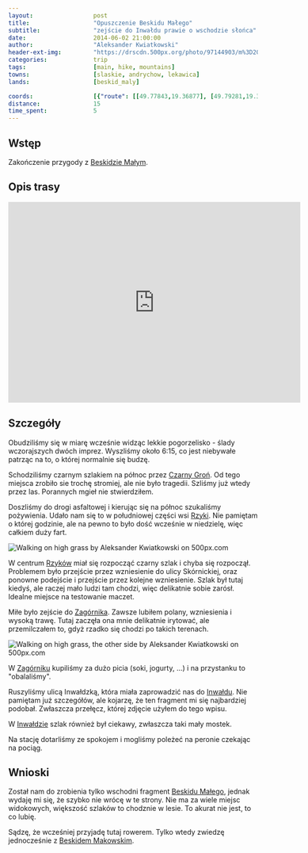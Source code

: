 ```yaml
---
layout:                 post
title:                  "Opuszczenie Beskidu Małego"
subtitle:               "zejście do Inwałdu prawie o wschodzie słońca"
date:                   2014-06-02 21:00:00
author:                 "Aleksander Kwiatkowski"
header-ext-img:         "https://drscdn.500px.org/photo/97144903/m%3D2048/912df5c155c296b53a1edf92c86a41de"
categories:             trip
tags:                   [main, hike, mountains]
towns:                  [slaskie, andrychow, lekawica]
lands:                  [beskid_maly]

coords:                 [{"route": [[49.77843,19.36877], [49.79281,19.37546], [49.78766,19.37924], [49.78633,19.38795], [49.79386,19.38842], [49.81262,19.38563], [49.81514,19.38834], [49.82289,19.38156], [49.83784,19.38306], [49.84290,19.37941], [49.85032,19.38169], [49.85112,19.38726], [49.85311,19.38722]], "type": "hike"}, {"route": [[49.85304,19.38754], [49.85564,19.35243], [49.84828,19.34668], [49.84795,19.33604], [49.87627,19.28995], [49.88501,19.23931], [49.87959,19.20017], [49.83787,19.11176], [49.82951,19.07855], [49.83555,19.04739]], "type": "train"}]
distance:               15
time_spent:             5
---
```


[wiki-beskid-maly]:             https://pl.wikipedia.org/wiki/Beskid_Ma%C5%82y
[wiki-chatka]:                  https://pl.wikipedia.org/wiki/Chatka_na_Potr%C3%B3jnej
[wiki-czarny-gron]:             https://pl.wikipedia.org/wiki/Czarny_Gro%C5%84_(793_m)
[wiki-rzyki]:                   https://pl.wikipedia.org/wiki/Rzyki
[wiki-zagornik]:                https://pl.wikipedia.org/wiki/Zag%C3%B3rnik_(wojew%C3%B3dztwo_ma%C5%82opolskie)
[wiki-inwald]:                  https://pl.wikipedia.org/wiki/Inwa%C5%82d
[wiki-beskid-makowski]:         https://pl.wikipedia.org/wiki/Beskid_Makowski

Wstęp
-----

Zakończenie przygody z [Beskidzie Małym][wiki-beskid-maly].

Opis trasy
----------

<iframe height='405' width='590' frameborder='0' allowtransparency='true' scrolling='no' src='https://www.strava.com/activities/277384079/embed/3362e7c5e9132207e813d69e7d9cb71a95fa607f'></iframe>

Szczegóły
---------

Obudziliśmy się w miarę wcześnie widząc lekkie pogorzelisko - ślady wczorajszych
dwóch imprez. Wyszliśmy około 6:15, co jest niebywałe patrząc na to, o której
normalnie się budzę.

Schodziliśmy czarnym szlakiem na północ przez [Czarny Groń][wiki-czarny-gron].
Od tego miejsca zrobiło sie trochę stromiej, ale nie było tragedii. Szliśmy już
wtedy przez las. Porannych mgieł nie stwierdziłem.

Doszliśmy do drogi asfaltowej i kierując się na północ szukaliśmy pożywienia.
Udało nam się to w południowej części wsi [Rzyki][wiki-rzyki].
Nie pamiętam o której godzinie, ale na pewno to było dość
wcześnie w niedzielę, więc całkiem duży fart.

<div class='pixels-photo'>
  <p>
    <img src='https://drscdn.500px.org/photo/146076093/m%3D900/1dc38fdef88a2f44b97263feadd9c415' alt='Walking on high grass by Aleksander Kwiatkowski on 500px.com'>
  </p>
  <a href='https://500px.com/photo/146076093/walking-on-high-grass-by-aleksander-kwiatkowski' alt='Walking on high grass by Aleksander Kwiatkowski on 500px.com'></a>
</div>
<script type='text/javascript' src='https://500px.com/embed.js'></script>

W centrum [Rzyków][wiki-rzyki] miał się rozpocząć czarny szlak i chyba się rozpoczął.
Problemem było przejście
przez wzniesienie do ulicy Skórnickiej, oraz ponowne podejście i przejście przez
kolejne wzniesienie. Szlak był tutaj kiedyś, ale raczej mało ludzi tam chodzi, więc
delikatnie sobie zarósł. Idealne miejsce na testowanie maczet.

Miłe było zejście do [Zagórnika][wiki-zagornik]. Zawsze lubiłem polany, wzniesienia
i wysoką trawę. Tutaj zaczęła ona mnie delikatnie irytować, ale przemilczałem to,
gdyż rzadko się chodzi po takich terenach.

<div class='pixels-photo'>
  <p>
    <img src='https://drscdn.500px.org/photo/146076309/m%3D900/d69a308a469c9ef062db2646305ca144' alt='Walking on high grass, the other side by Aleksander Kwiatkowski on 500px.com'>
  </p>
  <a href='https://500px.com/photo/146076309/walking-on-high-grass-the-other-side-by-aleksander-kwiatkowski' alt='Walking on high grass, the other side by Aleksander Kwiatkowski on 500px.com'></a>
</div>
<script type='text/javascript' src='https://500px.com/embed.js'></script>

W [Zagórniku][wiki-zagornik] kupiliśmy za dużo picia (soki, jogurty, ...) i
na przystanku to "obalaliśmy".

Ruszyliśmy ulicą Inwałdzką, która miała zaprowadzić nas do [Inwałdu][wiki-inwald].
Nie pamiętam już szczegółów, ale kojarzę, że ten fragment mi się najbardziej
podobał. Zwłaszcza przełęcz, której zdjęcie użyłem do tego wpisu.

W [Inwałdzie][wiki-inwald] szlak również był ciekawy, zwłaszcza taki mały mostek.

Na stację dotarliśmy ze spokojem i mogliśmy poleżeć na peronie czekając na
pociąg.

Wnioski
-------

Został nam do zrobienia tylko wschodni fragment [Beskidu Małego][wiki-beskid-maly],
jednak wydaję mi się, że szybko nie wrócę w te strony. Nie ma za wiele miejsc
widokowych, większość szlaków to chodznie w lesie. To akurat nie jest, to co lubię.

Sądzę, że wcześniej przyjadę tutaj rowerem. Tylko wtedy zwiedzę jednocześnie z
[Beskidem Makowskim][wiki-beskid-makowski].
